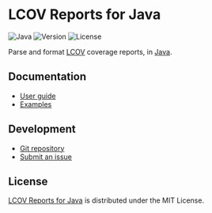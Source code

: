 # LCOV Reports for Java
![Java](https://badgen.net/badge/java/%3E%3D21.0.0/green) ![Version](https://badgen.net/badge/project/v2.0.0/blue) ![License](https://badgen.net/badge/license/MIT/blue)

Parse and format [LCOV](https://github.com/linux-test-project/lcov) coverage reports,
in [Java](https://www.oracle.com/java).

## Documentation
- [User guide](https://github.com/cedx/lcov.java/wiki)
- [Examples](https://github.com/cedx/lcov.java/tree/main/example)

## Development
- [Git repository](https://github.com/cedx/lcov.java)
- [Submit an issue](https://github.com/cedx/lcov.java/issues)

## License
[LCOV Reports for Java](https://github.com/cedx/lcov.java) is distributed under the MIT License.
